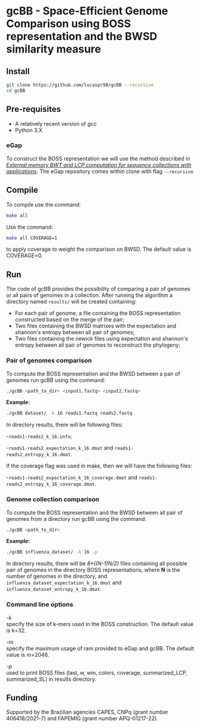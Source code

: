 # gcBB - Space-Efficient Genome Comparison using BOSS representation and the BWSD similarity measure 


## Install
```sh
git clone https://github.com/lucaspr98/gcBB --recursive
cd gcBB
```

## Pre-requisites
* A relatively recent version of *gcc*
* Python 3.X

### eGap
To construct the BOSS representation we will use the method described in [*External memory BWT and LCP computation for sequence collections with 
applications*](https://doi.org/10.1186/s13015-019-0140-0). 
The eGap repository comes within clone with flag `--recursive`

## Compile
To compile use the command:
```sh
make all
```
Use the command:
```sh
make all COVERAGE=1
```
to apply coverage to weight the comparison on BWSD. The default value is COVERAGE=0.

## Run
The code of gcBB provides the possibility of comparing a pair of genomes or all pairs of genomes in a collection. After running the algorithm a directory named `results/` will be created containing:
* For each pair of genome, a file containing the BOSS representation constructed based on the merge of the pair;
* Two files containing the BWSD matrixes with the expectation and shannon's entropy between all pair of genomes;
* Two files containing the newick files using expectation and shannon's entropy between all pair of genomes to reconstruct the phylogeny;

### Pair of genomes comparison
To compute the BOSS representation and the BWSD between a pair of genomes run gcBB using the command:
```sh
./gcBB <path_to_dir> <input1.fastq> <input2.fastq>
```
**Example:**
```sh
./gcBB dataset/ -k 16 reads1.fastq reads2.fastq
```
In directory results, there will be following files: 

-`reads1-reads2_k_16.info`;

-`reads1-reads2_expectation_k_16.dmat` and  `reads1-reads2_entropy_k_16.dmat`.

If the coverage flag was used in make, then we will have the following files:

-`reads1-reads2_expectation_k_16_coverage.dmat` and `reads1-reads2_entropy_k_16_coverage.dmat`. 

### Genome collection comparison
To compute the BOSS representation and the BWSD between all pair of genomes from a directory run gcBB using the command:
```sh
./gcBB <path_to_dir>
```
**Example:**
```sh
./gcBB influenza_dataset/ -k 16 -p
```
In directory results, there will be _8*((N-1)*N/2)*_ files containing all possible pair of genomes in the directory BOSS representations, where **N** is the number of genomes in the directory, and `influenza_dataset_expectation_k_16.dmat` and  `influenza_dataset_entropy_k_16.dmat`.

### Command line options
*-k*    
    specify the size of k-mers used in the BOSS construction. The default value is k=32.

*-m*    
    specify the maximum usage of ram provided to eGap and gcBB. The default value is m=2048.

*-p*    
    used to print BOSS files (last, w, wm, colors, coverage, summarized\_LCP, summarized\_SL) in results directory.

## Funding

Supported by the Brazilian agencies CAPES, CNPq (grant number 406418/2021-7) and FAPEMIG (grant number APQ-01217-22).
